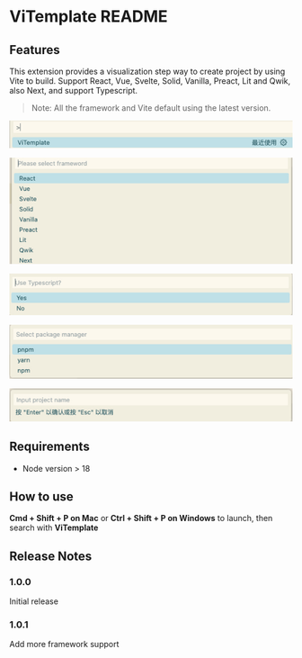 # ViTemplate README

## Features

This extension provides a visualization step way to create project by using Vite to build. Support React, Vue, Svelte, Solid, Vanilla, Preact, Lit and Qwik, also Next, and support Typescript.

> Note: All the framework and Vite default using the latest version.

![launch](public/images/launch.jpg)

![select framework](public/images/select_1.jpg)

![use TS](public/images/select_2.jpg)

![select package manager](public/images/select_3.jpg)

![input project name](public/images//input.jpg)

## Requirements

- Node version > 18

## How to use

**Cmd + Shift + P on Mac** or **Ctrl + Shift + P on Windows** to launch, then search with **ViTemplate**

## Release Notes

### 1.0.0

Initial release

### 1.0.1

Add more framework support

